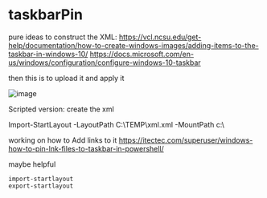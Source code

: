 # taskbarPin
pure ideas to construct the XML:
https://vcl.ncsu.edu/get-help/documentation/how-to-create-windows-images/adding-items-to-the-taskbar-in-windows-10/
https://docs.microsoft.com/en-us/windows/configuration/configure-windows-10-taskbar

then this is to upload it and apply it

![image](https://user-images.githubusercontent.com/44326428/130174175-2316cdea-2ae2-4726-86bd-8b0c0a1d3fc8.png)







Scripted version:
create the xml

Import-StartLayout -LayoutPath C:\TEMP\xml.xml -MountPath c:\


working on how to Add links to it
https://itectec.com/superuser/windows-how-to-pin-lnk-files-to-taskbar-in-powershell/


maybe helpful
```
import-startlayout 
export-startlayout 
```



